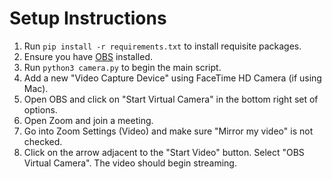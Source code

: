 # Setup Instructions
1. Run `pip install -r requirements.txt` to install requisite packages.
2. Ensure you have [OBS](https://obsproject.com/) installed.
3. Run `python3 camera.py` to begin the main script.
4. Add a new "Video Capture Device" using FaceTime HD Camera (if using Mac).
5. Open OBS and click on "Start Virtual Camera" in the bottom right set of options.
6. Open Zoom and join a meeting.
7. Go into Zoom Settings (Video) and make sure "Mirror my video" is not checked.
8. Click on the arrow adjacent to the "Start Video" button. Select "OBS Virtual Camera". The video should begin streaming.
